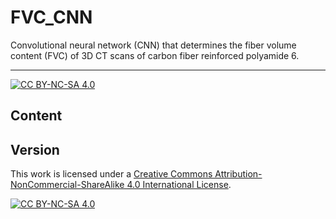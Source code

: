 # FVC_CNN

Convolutional neural network (CNN) that determines the fiber volume content (FVC) of 3D CT scans of carbon fiber reinforced polyamide 6.

***

[![CC BY-NC-SA 4.0][cc-by-nc-sa-shield]][cc-by-nc-sa]

## Content




## Version

This work is licensed under a
[Creative Commons Attribution-NonCommercial-ShareAlike 4.0 International License][cc-by-nc-sa].

[![CC BY-NC-SA 4.0][cc-by-nc-sa-image]][cc-by-nc-sa]

[cc-by-nc-sa]: http://creativecommons.org/licenses/by-nc-sa/4.0/
[cc-by-nc-sa-image]: https://licensebuttons.net/l/by-nc-sa/4.0/88x31.png
[cc-by-nc-sa-shield]: https://img.shields.io/badge/License-CC%20BY--NC--SA%204.0-lightgrey.svg


